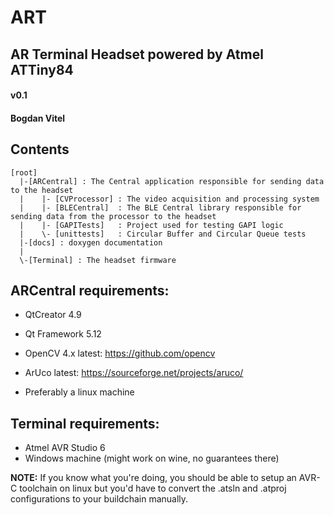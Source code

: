 # ART

## AR Terminal Headset powered by Atmel ATTiny84
#### v0.1
#### Bogdan Vitel


## Contents

```
[root]
  |-[ARCentral] : The Central application responsible for sending data to the headset
  |    |- [CVProcessor] : The video acquisition and processing system
  |    |- [BLECentral]  : The BLE Central library responsible for sending data from the processor to the headset
  |    |- [GAPITests]   : Project used for testing GAPI logic
  |    \- [unittests]   : Circular Buffer and Circular Queue tests
  |-[docs] : doxygen documentation
  |
  \-[Terminal] : The headset firmware
```

## ARCentral requirements:

* QtCreator 4.9
* Qt Framework 5.12
* OpenCV 4.x latest: https://github.com/opencv
* ArUco latest: https://sourceforge.net/projects/aruco/

* Preferably a linux machine

## Terminal requirements:

* Atmel AVR Studio 6
* Windows machine (might work on wine, no guarantees there)

**NOTE:** If you know what you're doing, you should be able to setup an AVR-C toolchain on linux but you'd have to 
convert the .atsln and .atproj configurations to your buildchain manually.
